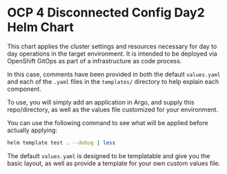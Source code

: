 # OCP 4 Disconnected Config Day2 Helm Chart

This chart applies the cluster settings and resources necessary for day to day operations in the target environment. It is intended to be deployed via OpenShift GitOps as part of a infrastructure as code process.

In this case, comments have been provided in both the default `values.yaml` and each of the `.yaml` files in the `templates/` directory to help explain each component.

To use, you will simply add an application in Argo, and supply this repo/directory, as well as the values file customized for your environment.

You can use the following command to see what will be applied before actually applying:

```bash
helm template test . --debug | less
```

The default `values.yaml` is designed to be templatable and give you the basic layout, as well as provide a template for your own custom values file.
